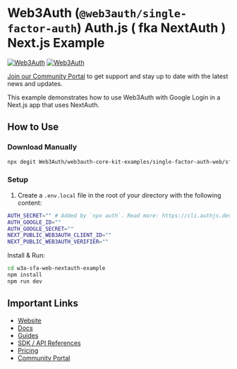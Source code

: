 # Web3Auth (`@web3auth/single-factor-auth`) Auth.js ( fka NextAuth ) Next.js Example

[![Web3Auth](https://img.shields.io/badge/Web3Auth-SDK-blue)](https://web3auth.io/docs/sdk/core-kit/sfa-web)
[![Web3Auth](https://img.shields.io/badge/Web3Auth-Community-cyan)](https://community.web3auth.io)

[Join our Community Portal](https://community.web3auth.io/) to get support and stay up to date with the latest news and updates.

This example demonstrates how to use Web3Auth with Google Login in a Next.js app that uses NextAuth.

## How to Use

### Download Manually

```bash
npx degit Web3Auth/web3auth-core-kit-examples/single-factor-auth-web/sfa-web-nextauth-example w3a-sfa-web-nextauth-example
```

### Setup

1. Create a `.env.local` file in the root of your directory with the following content:

```bash
AUTH_SECRET="" # Added by `npx auth`. Read more: https://cli.authjs.dev
AUTH_GOOGLE_ID=""
AUTH_GOOGLE_SECRET=""
NEXT_PUBLIC_WEB3AUTH_CLIENT_ID=""
NEXT_PUBLIC_WEB3AUTH_VERIFIER=""
```

Install & Run:

```bash
cd w3a-sfa-web-nextauth-example
npm install
npm run dev
```

## Important Links

- [Website](https://web3auth.io)
- [Docs](https://web3auth.io/docs)
- [Guides](https://web3auth.io/docs/guides)
- [SDK / API References](https://web3auth.io/docs/sdk)
- [Pricing](https://web3auth.io/pricing.html)
- [Community Portal](https://community.web3auth.io)
